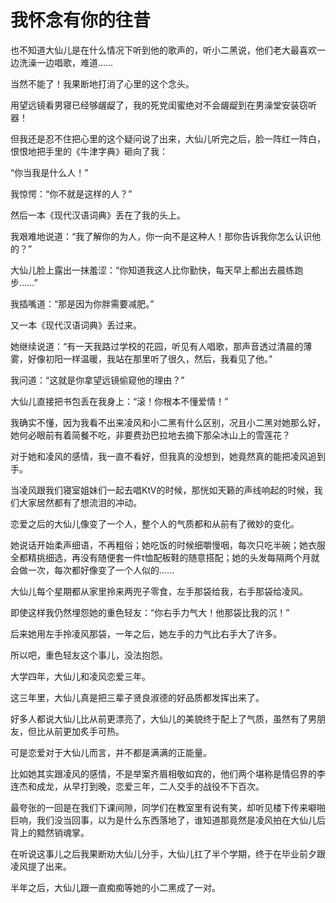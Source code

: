 # 我怀念有你的往昔

也不知道大仙儿是在什么情况下听到他的歌声的，听小二黑说，他们老大最喜欢一边洗澡一边唱歌，难道…… 

当然不能了！我果断地打消了心里的这个念头。 

用望远镜看男寝已经够龌龊了，我的死党闺蜜绝对不会龌龊到在男澡堂安装窃听器！ 

但我还是忍不住把心里的这个疑问说了出来，大仙儿听完之后，脸一阵红一阵白，恨恨地把手里的《牛津字典》砸向了我： 

“你当我是什么人！” 

我惊愕：“你不就是这样的人？” 

然后一本《现代汉语词典》丢在了我的头上。 

我艰难地说道：“我了解你的为人，你一向不是这种人！那你告诉我你怎么认识他的？” 

大仙儿脸上露出一抹羞涩：“你知道我这人比你勤快，每天早上都出去晨练跑步……” 

我插嘴道：“那是因为你胖需要减肥。” 

又一本《现代汉语词典》丢过来。 

她继续说道：“有一天我路过学校的花园，听见有人唱歌，那声音透过清晨的薄雾，好像初阳一样温暖，我站在那里听了很久，然后，我看见了他。” 

我问道：“这就是你拿望远镜偷窥他的理由？” 

大仙儿直接把书包丢在我身上：“滚！你根本不懂爱情！” 

我确实不懂，因为我看不出来凌风和小二黑有什么区别，况且小二黑对她那么好，她何必眼前有着简餐不吃，非要费劲巴拉地去摘下那朵冰山上的雪莲花？ 

对于她和凌风的感情，我一直不看好，但我真的没想到，她竟然真的能把凌风追到手。 

当凌风跟我们寝室姐妹们一起去唱KtV的时候，那恍如天籁的声线响起的时候，我们大家居然都有了想流泪的冲动。 

恋爱之后的大仙儿像变了一个人，整个人的气质都和从前有了微妙的变化。 

她说话开始柔声细语，不再粗俗；她吃饭的时候细嚼慢咽，每次只吃半碗；她衣服全都精挑细选，再没有随便套一件t恤配板鞋的随意搭配；她的头发每隔两个月就会做一次，每次都好像变了一个人似的…… 

大仙儿每个星期都从家里拎来两兜子零食，左手那袋给我，右手那袋给凌风。 

即使这样我仍然埋怨她的重色轻友：“你右手力气大！他那袋比我的沉！” 

后来她用左手拎凌风那袋，一年之后，她左手的力气比右手大了许多。 

所以吧，重色轻友这个事儿，没法抱怨。 

大学四年，大仙儿和凌风恋爱三年。 

这三年里，大仙儿真是把三辈子贤良淑德的好品质都发挥出来了。 

好多人都说大仙儿比从前更漂亮了，大仙儿的美貌终于配上了气质，虽然有了男朋友，但比从前更加炙手可热。 

可是恋爱对于大仙儿而言，并不都是满满的正能量。 

比如她其实跟凌风的感情，不是举案齐眉相敬如宾的，他们两个堪称是情侣界的李连杰和成龙，从早打到晚，恋爱三年，二人交手的战役不下百次。 

最夸张的一回是在我们下课间隙，同学们在教室里有说有笑，却听见楼下传来噼啪巨响，我们没当回事，以为是什么东西落地了，谁知道那竟然是凌风拍在大仙儿后背上的黯然销魂掌。 

在听说这事儿之后我果断劝大仙儿分手，大仙儿扛了半个学期，终于在毕业前夕跟凌风提了出来。 

半年之后，大仙儿跟一直痴痴等她的小二黑成了一对。